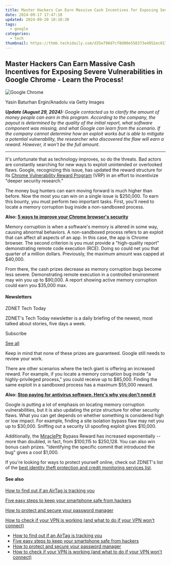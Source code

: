 ```yaml
---
title: Master Hackers Can Earn Massive Cash Incentives for Exposing Severe Vulnerabilities in Google Chrome - Learn the Process!
date: 2024-09-17 17:47:10
updated: 2024-09-20 10:18:30
tags:
  - google
categories:
  - tech
thumbnail: https://thmb.techidaily.com/d35e798d7cf8d00e558373e4952ec0178aa0674db22d4cc9c0a2fcdcf78387c6.jpg
---
```


## Master Hackers Can Earn Massive Cash Incentives for Exposing Severe Vulnerabilities in Google Chrome - Learn the Process!

![Google Chrome](https://www.zdnet.com/a/img/resize/95a440f929e98f132304cc97d483a4214fbec4be/2024/08/28/81d2745c-9d51-44e4-8d4e-9bf925b5eb79/gettyimages-1884464740.jpg?auto=webp&width=1280)

Yasin Baturhan Ergin/Anadolu via Getty Images

_**Update (August 29, 2024):** Google contacted us to clarify the amount of money people can earn in this program. According to the company, the payout is determined by the quality of the initial report, what software component was missing, and what Google can learn from the scenario. If the company cannot determine how an exploit works but is able to mitigate a potential vulnerability, the researcher who discovered the flaw will earn a reward. However, it won't be the full amount._

---

It's unfortunate that as technology improves, so do the threats. Bad actors are constantly searching for new ways to exploit unintended or overlooked flaws. Google, recognizing this issue, has updated the reward structure for its [Chrome Vulnerability Reward Program](https://bughunters.google.com/about/rules/chrome-friends/5745167867576320/chrome-vulnerability-reward-program-rules#link={) (VRP) in an effort to incentivize "deeper security research."

The money bug hunters can earn moving forward is much higher than before. Now the most you can win on a single issue is $250,000\. To earn this bounty, you must perform two important tasks. First, you'll need to locate a memory corruption bug inside a non-sandboxed process. 

**Also: [5 ways to improve your Chrome browser's security](https://www.zdnet.com/article/5-ways-to-improve-your-chrome-browsers-security-and-why-you-should/)**

Memory corruption is when a software's memory is altered in some way, causing abnormal behaviors. A non-sandboxed process refers to an exploit that can affect all aspects of an app. In this case, the app is Chrome browser. The second criterion is you must provide a "high-quality report" demonstrating remote code execution (RCE). Doing so could net you that quarter of a million dollars. Previously, the maximum amount was capped at $40,000.

From there, the cash prizes decrease as memory corruption bugs become less severe. Demonstrating remote execution in a controlled environment may win you up to $90,000\. A report showing active memory corruption could earn you $35,000 max. 

#### Newsletters

ZDNET Tech Today

ZDNET's Tech Today newsletter is a daily briefing of the newest, most talked about stories, five days a week.

 Subscribe

[See all](https://www.zdnet.com/newsletters/)

Keep in mind that none of these prizes are guaranteed. Google still needs to review your work. 

There are other scenarios where the tech giant is offering an increased reward. For example, if you locate a memory corruption bug inside "a highly-privileged process," you could receive up to $85,000\. Finding the same exploit in a sandboxed process has a maximum $55,000 reward.

**Also: [Stop paying for antivirus software. Here's why you don't need it](https://www.zdnet.com/article/stop-paying-for-antivirus-software-heres-why-you-dont-need-it/)**

Google is putting a lot of emphasis on locating memory corruption vulnerabilities, but it is also updating the prize structure for other security flaws. What you can get depends on whether something is considered high or low impact. For example, finding a site isolation bypass flaw may net you up to $30,000\. Sniffing out a security UI spoofing exploit gives $10,000.

Additionally, the [MiraclePtr](https://security.googleblog.com/2022/09/use-after-freedom-miracleptr.html) Bypass Reward has increased exponentially -- more than doubled, in fact, from $100,115 to $250,128\. You can also win bonus cash prizes. "Identifying the specific commit that introduced the bug" gives a cool $1,000.

If you're looking for ways to protect yourself online, check out ZDNET's list of the [best identity theft protection and credit monitoring services list](https://www.zdnet.com/article/best-identity-theft-protection-and-credit-monitoring-service/).

#### See also

[How to find out if an AirTag is tracking you](https://www.zdnet.com/article/how-to-find-out-if-an-airtag-is-tracking-you/ "How to find out if an AirTag is tracking you")

[Five easy steps to keep your smartphone safe from hackers](https://www.zdnet.com/article/five-easy-steps-to-keep-your-smartphone-safe-from-hackers/ "Five easy steps to keep your smartphone safe from hackers")

[How to protect and secure your password manager](https://www.zdnet.com/article/how-to-protect-and-secure-your-password-manager/ "How to protect and secure your password manager")

[How to check if your VPN is working (and what to do if your VPN won't connect)](https://www.zdnet.com/article/how-to-check-if-your-vpn-is-working-and-what-to-do-if-your-vpn-wont-connect/ "How to check if your VPN is working (and what to do if your VPN won't connect)")

* [How to find out if an AirTag is tracking you](https://www.zdnet.com/article/how-to-find-out-if-an-airtag-is-tracking-you/ "How to find out if an AirTag is tracking you")
* [Five easy steps to keep your smartphone safe from hackers](https://www.zdnet.com/article/five-easy-steps-to-keep-your-smartphone-safe-from-hackers/ "Five easy steps to keep your smartphone safe from hackers")
* [How to protect and secure your password manager](https://www.zdnet.com/article/how-to-protect-and-secure-your-password-manager/ "How to protect and secure your password manager")
* [How to check if your VPN is working (and what to do if your VPN won't connect)](https://www.zdnet.com/article/how-to-check-if-your-vpn-is-working-and-what-to-do-if-your-vpn-wont-connect/ "How to check if your VPN is working (and what to do if your VPN won't connect)")

<ins class="adsbygoogle"
     style="display:block"
     data-ad-format="autorelaxed"
     data-ad-client="ca-pub-7571918770474297"
     data-ad-slot="1223367746"></ins>



<ins class="adsbygoogle"
     style="display:block"
     data-ad-client="ca-pub-7571918770474297"
     data-ad-slot="8358498916"
     data-ad-format="auto"
     data-full-width-responsive="true"></ins>
